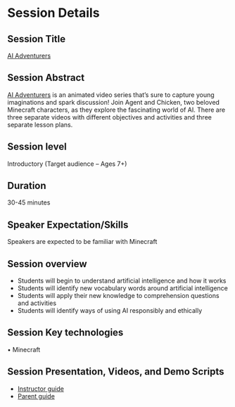 # Session Details

## Session Title
[AI Adventurers](https://aka.ms/AISkillsFest/AIforAdventurers?wt.mc_id=aiskillsfest_eventpage_general_wwl_edu)

## Session Abstract
[AI Adventurers](https://aka.ms/AISkillsFest/AIforAdventurers?wt.mc_id=aiskillsfest_eventpage_general_wwl_edu) is an animated video series that’s sure to capture young imaginations and spark discussion! Join Agent and Chicken, two beloved Minecraft characters, as they explore the fascinating world of AI. There are three separate videos with different objectives and activities and three separate lesson plans.

## Session level
Introductory (Target audience – Ages 7+)

## Duration
30-45 minutes

## Speaker Expectation/Skills
Speakers are expected to be familiar with Minecraft

## Session overview
- Students will begin to understand artificial intelligence and how it works
- Students will identify new vocabulary words around artificial intelligence
- Students will apply their new knowledge to comprehension questions and activities
- Students will identify ways of using AI responsibly and ethically

## Session Key technologies
•	Minecraft

## Session Presentation, Videos, and Demo Scripts
- [Instructor guide](https://aka.ms/AIAdventurersDownload)
- [Parent guide](https://aka.ms/AIAdventurersGuide)
